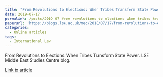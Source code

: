 ```yaml
---
title: "From Revolutions to Elections: When Tribes Transform State Power"
date: 2019-07-17
permalink: /posts/2019-07-from-revolutions-to-elections-when-tribes-transform-state-power/
paperurl: 'https://blogs.lse.ac.uk/mec/2018/07/17/from-revolutions-to-elections-when-tribes-transform-state-power/'
categories:
  - Online articles
tags:
  - International Law
---
```


From Revolutions to Elections. When Tribes Transform State Power. LSE Middle East Studies Centre blog.

[Link to article](https://blogs.lse.ac.uk/mec/2018/07/17/from-revolutions-to-elections-when-tribes-transform-state-power/)
